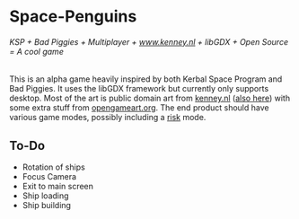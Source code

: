 # Space-Penguins

###### KSP + Bad Piggies + Multiplayer + www.kenney.nl + libGDX + Open Source = A cool game

This is an alpha game heavily inspired by both Kerbal Space Program and Bad Piggies. It uses the libGDX framework but currently only supports desktop. Most of the art is public domain art from [kenney.nl](http://kenney.nl) ([also here](http://opengameart.org/users/kenney)) with some extra stuff from [opengameart.org](http://opengameart.org). The end product should have various game modes, possibly including a [risk](https://en.wikipedia.org/wiki/Risk_(game)) mode.

## To-Do

* Rotation of ships
* Focus Camera
* Exit to main screen
* Ship loading
* Ship building
